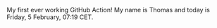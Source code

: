 My first ever working GitHub Action!
My name is Thomas and today is Friday, 5 February, 07:19 CET. 
